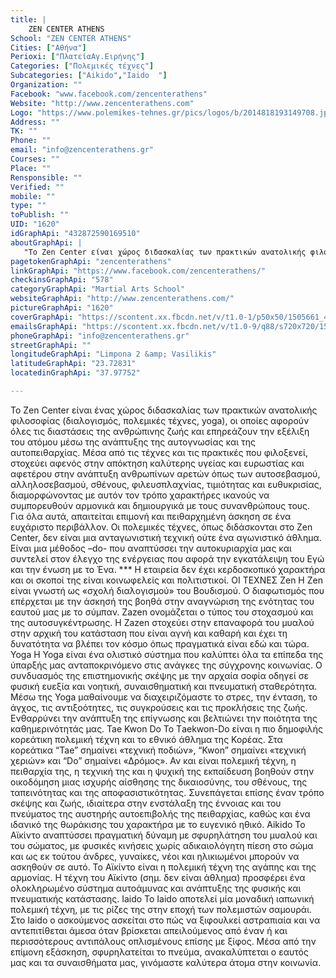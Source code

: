 ```yaml
---
title: |
    ZEN CENTER ATHENS
School: "ZEN CENTER ATHENS"
Cities: ["Αθήνα"]
Perioxi: ["ΠλατείαΑγ.Ειρήνης"]
Categories: ["Πολεμικές τέχνες"]
Subcategories: ["Aikido","Iaido  "]
Organization: ""
Facebook: "www.facebook.com/zencenterathens"
Website: "http://www.zencenterathens.com"
Logo: "https://www.polemikes-tehnes.gr/pics/logos/b/2014818193149708.jpg"
Address: ""
TK: ""
Phone: ""
email: "info@zencenterathens.gr"
Courses: ""
Place: ""
Rensponsible: ""
Verified: ""
mobile: ""
type: ""
toPublish: ""
UID: "1620"
idGraphApi: "432872590169510"
aboutGraphApi: | 
   "To Zen Center είναι χώρος διδασκαλίας των πρακτικών ανατολικής φιλοσοφίας. "
pagetokenGraphApi: "zencenterathens"
linkGraphApi: "https://www.facebook.com/zencenterathens/"
checkinsGraphApi: "578"
categoryGraphApi: "Martial Arts School"
websiteGraphApi: "http://www.zencenterathens.com/"
pictureGraphApi: "1620"
coverGraphApi: "https://scontent.xx.fbcdn.net/v/t1.0-1/p50x50/1505661_432873393502763_1090765838_n.png?oh=0dc3d53bc146926025c1f314ced0de19&amp;oe=5B067C82"
emailsGraphApi: "https://scontent.xx.fbcdn.net/v/t1.0-9/q88/s720x720/1521959_434070183383084_1155062263_n.jpg?oh=ec8f89db7f5eddf979b10aefd8b679f9&amp;oe=5B0B9F3F"
phoneGraphApi: "info@zencenterathens.gr"
streetGraphApi: ""
longitudeGraphApi: "Limpona 2 &amp; Vasilikis"
latitudeGraphApi: "23.72831"
locatedinGraphApi: "37.97752"

---
```


To Zen Center είναι ένας χώρος διδασκαλίας των πρακτικών ανατολικής φιλοσοφίας (διαλογισμός, πολεμικές τέχνες, yoga), οι οποίες αφορούν όλες τις διαστάσεις της ανθρώπινης ζωής και επηρεάζουν την εξέλιξη του ατόμου μέσω της ανάπτυξης της αυτογνωσίας και της αυτοπειθαρχίας. Μέσα από τις τέχνες και τις πρακτικές που φιλοξενεί, στοχεύει αφενός στην απόκτηση καλύτερης υγείας και ευρωστίας και αφετέρου στην ανάπτυξη ανθρωπίνων αρετών όπως των αυτοσεβασμού, αλληλοσεβασμού, σθένους, φιλευσπλαχνίας, τιμιότητας και ευθυκρισίας, διαμορφώνοντας με αυτόν τον τρόπο χαρακτήρες ικανούς να συμπορευθούν αρμονικά και δημιουργικά με τους συνανθρώπους τους. Για όλα αυτά, απαιτείται επιμονή και πειθαρχημένη άσκηση σε ένα ευχάριστο περιβάλλον. Οι πολεμικές τέχνες, όπως διδάσκονται στο Zen Center, δεν είναι μια ανταγωνιστική τεχνική ούτε ένα αγωνιστικό άθλημα. Είναι μια μέθοδος –do- που αναπτύσσει την αυτοκυριαρχία μας και συντελεί στον έλεγχο της ενέργειας που αφορά την εγκατάλειψη του Εγώ και την ένωση με το Ένα. *** Η εταιρεία δεν έχει κερδοσκοπικό χαρακτήρα και οι σκοποί της είναι κοινωφελείς και πολιτιστικοί. ΟΙ ΤΕΧΝΕΣ Zen Η Zen είναι γνωστή ως «σχολή διαλογισμού» του Βουδισμού. Ο διαφωτισμός που επέρχεται με την άσκησή της βοηθά στην αναγνώριση της ενότητας του εαυτού μας με το σύμπαν. Ζazen ονομάζεται ο τύπος του στοχασμού και της αυτοσυγκέντρωσης. H Zazen στοχεύει στην επαναφορά του μυαλού στην αρχική του κατάσταση που είναι αγνή και καθαρή και έχει τη δυνατότητα να βλέπει τον κόσμο όπως πραγματικά είναι εδώ και τώρα. Yoga Η Yoga είναι ένα ολιστικό σύστημα που καλύπτει όλα τα επίπεδα της ύπαρξής μας ανταποκρινόμενο στις ανάγκες της σύγχρονης κοινωνίας. Ο συνδυασμός της επιστημονικής σκέψης με την αρχαία σοφία οδηγεί σε φυσική ευεξία και νοητική, συναισθηματική και πνευματική σταθερότητα. Μέσω της Yoga μαθαίνουμε να διαχειριζόμαστε το στρες, την ένταση, το άγχος, τις αντιξοότητες, τις συγκρούσεις και τις προκλήσεις της ζωής. Ενθαρρύνει την ανάπτυξη της επίγνωσης και βελτιώνει την ποιότητα της καθημερινότητάς μας. Tae Kwon Do Το Τaekwon-Do είναι η πιο δημοφιλής κορεάτικη πολεμική τέχνη και το εθνικό άθλημα της Κορέας. Στα κορεάτικα “Tae” σημαίνει «τεχνική ποδιών», “Kwon” σημαίνει «τεχνική χεριών» και “Do” σημαίνει «Δρόμος». Αν και είναι πολεμική τέχνη, η πειθαρχία της, η τεχνική της και η ψυχική της εκπαίδευση βοηθούν στην οικοδόμηση μιας ισχυρής αίσθησης της δικαιοσύνης, του σθένους, της ταπεινότητας και της αποφασιστικότητας. Συνεπάγεται επίσης έναν τρόπο σκέψης και ζωής, ιδιαίτερα στην ενστάλαξη της έννοιας και του πνεύματος της αυστηρής αυτοεπιβολής της πειθαρχίας, καθώς και ένα ιδανικό της θωράκισης του χαρακτήρα με το ευγενικό ηθικό. Aikido Το Αϊκίντο αναπτύσσει πραγματική δύναμη με σφυρηλάτηση του μυαλού και του σώματος, με φυσικές κινήσεις χωρίς αδικαιολόγητη πίεση στο σώμα και ως εκ τούτου άνδρες, γυναίκες, νέοι και ηλικιωμένοι μπορούν να ασκηθούν σε αυτό. Το Αϊκίντο είναι η πολεμική τέχνη της αγάπης και της αρμονίας. Η τέχνη του Αϊκίντο (σημ. δεν είναι άθλημα) προσφέρει ένα ολοκληρωμένο σύστημα αυτοάμυνας και ανάπτυξης της φυσικής και πνευματικής κατάστασης. Iaido Το Iaido αποτελεί μία μοναδική ιαπωνική πολεμική τέχνη, με τις ρίζες της στην εποχή των πολεμιστών σαμουράι. Στο Iaido ο ασκούμενος ασκείται στο πώς να ξιφουλκεί αστραπιαία και να αντεπιτίθεται άμεσα όταν βρίσκεται απειλούμενος από έναν ή και περισσότερους αντιπάλους οπλισμένους επίσης με ξίφος. Μέσα από την επίμονη εξάσκηση, σφυρηλατείται το πνεύμα, ανακαλύπτεται ο εαυτός μας και τα συναισθήματα μας, γινόμαστε καλύτερα άτομα στην κοινωνία. 

